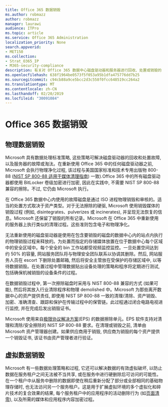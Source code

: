 ```yaml
---
title: Office 365 数据销毁
ms.author: robmazz
author: robmazz
manager: laurawi
audience: ITPro
ms.topic: article
ms.service: Office 365 Administration
localization_priority: None
search.appverid:
- MET150
ms.collection:
- Strat_O365_IP
- M365-security-compliance
description: 有关对 Office 365 数据中心磁盘驱动器和服务器进行回收、处置或销毁的 Microsoft 策略的概述。
ms.openlocfilehash: 638f1964be0573f5f053a95b1dfa475776dd7b25
ms.sourcegitcommit: c94cb88a9ce5bcc2d3c558f0fcc648519cc264a2
ms.translationtype: MT
ms.contentlocale: zh-CN
ms.lasthandoff: 02/20/2019
ms.locfileid: "30091084"
---
```

# <a name="office-365-data-destruction"></a>Office 365 数据销毁

## <a name="physical-data-destruction"></a>物理数据销毁

Microsoft 具有数据处理标准策略, 这些策略可解决磁盘驱动器的回收和处置故障, 以及服务器的故障或淘汰。在重新使用 Office 365 中的任何磁盘驱动器之前, Microsoft 会执行物理净化过程, 该过程与美国国家标准和技术专用出版物 800-88 ([NIST SP 800-88 适用于媒体清理指南](http://nvlpubs.nist.gov/nistpubs/SpecialPublications/NIST.SP.800-88r1.pdf)) 一致).Office 365 中的所有磁盘驱动器都使用 BitLocker 卷级加密进行加密, 因此在实践中, 不需要 NIST SP 800-88 兼容的擦除。不过, 它仍由 Microsoft 执行。

在 Office 365 数据中心内使用的故障磁盘是通过 ISO 进程物理销毁和审核的。适当的处置方式取决于资产类型。对于无法擦除的硬驱, Microsoft 使用销毁媒体的销毁过程 (例如, disintegrates、pulverizes 或 incinerates), 并呈现无法恢复的信息。Microsoft 还保留了销毁的所有记录。Microsoft 在 Office 365 中重新使用的服务器上执行类似的清理过程。这些准则包含电子和物理净化。

无法重新使用的磁盘驱动器是使用在包含要销毁的磁盘的数据中心内的站点内执行的物理销毁过程来释放的。为处置而指定的存储媒体放置在位于数据中心每个区域中的安全区域中。每个安全的 bin 工作站都受视频监控监控。一旦处置空间达到约 50% 的容量, 网站服务团队将与物理安全团队联系以协调其删除。然后, 网站服务人员在 escort 下删除处置邮箱, 然后将安全主管放在受保护的存储区域中, 以等待数据销毁。在处置过程中管理数据贴出设备处理的策略和程序将定期进行测试, 包括确保机械销毁的设备条件的过程。

在数据销毁过程中, 第一次擦除磁盘时采用与 NIST 800-88 兼容的方式 (如果可能), 然后将其放入行业清除程序和物理 demolished 中。Microsoft 为那些离开数据中心的资产提供责任, 即使用 NIST SP 800-88 一致的清理/清除、资产销毁、加密、准确清查、跟踪和保护在传输过程中的保管链。此过程通过闭合电路电视进行监控, 并在完成后发出销毁证书。

Microsoft 使用来自[极限协议解决方案](http://www.enterprisedataerasure.com/)(EPS) 的数据擦除单元。EPS 软件支持对清理和清除/安全擦除的 NIST SP 800-88 要求。在清理或销毁之前, 清单由 Microsoft 资产管理器创建。如果供应商用于销毁, 供应商为销毁的每个资产提供一个销毁证书, 该证书由资产管理者进行验证。

## <a name="virtual-data-destruction"></a>虚拟数据销毁

Microsoft 有一些数据处理策略和过程, 它还可以解决数据的有效虚拟破坏, 以防止数据在服务租户之间无法被不当共享, 或在服务中进行硬删除后可访问的可能性。在一个租户中从服务中删除的数据即使在稍后重新分配了部分或全部相同的基础物理存储时, 也无法访问另一个服务租户。这是用于扩展虚拟环境的多个虚拟化和碎片技术的复合效果的结果, 每个服务租户中的应用程序的活动删除行为 (如[页面清零](https://docs.microsoft.com/office365/securitycompliance/office-365-exchange-online-data-deletion#page-zeroing)), 以及所需的媒体和应用程序内容加密过程。